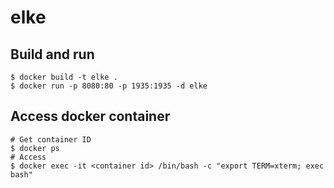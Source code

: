 # elke

## Build and run

```
$ docker build -t elke .
$ docker run -p 8080:80 -p 1935:1935 -d elke
```

## Access docker container

```
# Get container ID
$ docker ps
# Access
$ docker exec -it <container id> /bin/bash -c "export TERM=xterm; exec bash"
```
